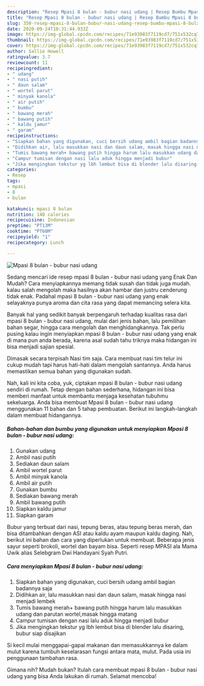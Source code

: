 ```yaml
---
description: "Resep Mpasi 8 bulan - bubur nasi udang | Resep Bumbu Mpasi 8 bulan - bubur nasi udang Yang Sempurna"
title: "Resep Mpasi 8 bulan - bubur nasi udang | Resep Bumbu Mpasi 8 bulan - bubur nasi udang Yang Sempurna"
slug: 350-resep-mpasi-8-bulan-bubur-nasi-udang-resep-bumbu-mpasi-8-bulan-bubur-nasi-udang-yang-sempurna
date: 2020-09-24T10:31:44.933Z
image: https://img-global.cpcdn.com/recipes/71e93983f7119cd7/751x532cq70/mpasi-8-bulan-bubur-nasi-udang-foto-resep-utama.jpg
thumbnail: https://img-global.cpcdn.com/recipes/71e93983f7119cd7/751x532cq70/mpasi-8-bulan-bubur-nasi-udang-foto-resep-utama.jpg
cover: https://img-global.cpcdn.com/recipes/71e93983f7119cd7/751x532cq70/mpasi-8-bulan-bubur-nasi-udang-foto-resep-utama.jpg
author: Sallie Howell
ratingvalue: 3.7
reviewcount: 11
recipeingredient:
- " udang"
- " nasi putih"
- " daun salam"
- " wortel parut"
- " minyak kanola"
- " air putih"
- " bumbu"
- " bawang merah"
- " bawang putih"
- " kaldu jamur"
- " garam"
recipeinstructions:
- "Siapkan bahan yang digunakan, cuci bersih udang ambil bagian badannya saja"
- "Didihkan air, lalu masukkan nasi dan daun salam, masak hingga nasi menjadi lembek"
- "Tumis bawang merah+ bawang putih hingga harum lalu masukkan udang dan parutan wortel,masak hingga matang"
- "Campur tumisan dengan nasi lalu aduk hingga menjadi bubur"
- "Jika mengingkan tekstur yg lbh lembut bisa di blender lalu disaring, bubur siap disajikan"
categories:
- Resep
tags:
- mpasi
- 8
- bulan

katakunci: mpasi 8 bulan 
nutrition: 140 calories
recipecuisine: Indonesian
preptime: "PT13M"
cooktime: "PT60M"
recipeyield: "1"
recipecategory: Lunch

---
```



![Mpasi 8 bulan - bubur nasi udang](https://img-global.cpcdn.com/recipes/71e93983f7119cd7/751x532cq70/mpasi-8-bulan-bubur-nasi-udang-foto-resep-utama.jpg)

Sedang mencari ide resep mpasi 8 bulan - bubur nasi udang yang Enak Dan Mudah? Cara menyiapkannya memang tidak susah dan tidak juga mudah. kalau salah mengolah maka hasilnya akan hambar dan justru cenderung tidak enak. Padahal mpasi 8 bulan - bubur nasi udang yang enak selayaknya punya aroma dan cita rasa yang dapat memancing selera kita.

Banyak hal yang sedikit banyak berpengaruh terhadap kualitas rasa dari mpasi 8 bulan - bubur nasi udang, mulai dari jenis bahan, lalu pemilihan bahan segar, hingga cara mengolah dan menghidangkannya. Tak perlu pusing kalau ingin menyiapkan mpasi 8 bulan - bubur nasi udang yang enak di mana pun anda berada, karena asal sudah tahu triknya maka hidangan ini bisa menjadi sajian spesial.

Dimasak secara terpisah Nasi tim saja. Cara membuat nasi tim telur ini cukup mudah tapi harus hati-hati dalam mengolah santannya. Anda harus memastikan semua bahan yang digunakan sudah.


Nah, kali ini kita coba, yuk, ciptakan mpasi 8 bulan - bubur nasi udang sendiri di rumah. Tetap dengan bahan sederhana, hidangan ini bisa memberi manfaat untuk membantu menjaga kesehatan tubuhmu sekeluarga. Anda bisa membuat Mpasi 8 bulan - bubur nasi udang menggunakan 11 bahan dan 5 tahap pembuatan. Berikut ini langkah-langkah dalam membuat hidangannya.

<!--inarticleads1-->

##### Bahan-bahan dan bumbu yang digunakan untuk menyiapkan Mpasi 8 bulan - bubur nasi udang:

1. Gunakan  udang
1. Ambil  nasi putih
1. Sediakan  daun salam
1. Ambil  wortel parut
1. Ambil  minyak kanola
1. Ambil  air putih
1. Gunakan  bumbu
1. Sediakan  bawang merah
1. Ambil  bawang putih
1. Siapkan  kaldu jamur
1. Siapkan  garam


Bubur yang terbuat dari nasi, tepung beras, atau tepung beras merah, dan bisa ditambahkan dengan ASI atau kaldu ayam maupun kaldu daging. Nah, berikut ini bahan dan cara yang diperlukan untuk membuat. Beberapa jenis sayur seperti brokoli, wortel dan bayam bisa. Seperti resep MPASI ala Mama Uwik alias Selebgram Dwi Handayani Syah Putri. 

<!--inarticleads2-->

##### Cara menyiapkan Mpasi 8 bulan - bubur nasi udang:

1. Siapkan bahan yang digunakan, cuci bersih udang ambil bagian badannya saja
1. Didihkan air, lalu masukkan nasi dan daun salam, masak hingga nasi menjadi lembek
1. Tumis bawang merah+ bawang putih hingga harum lalu masukkan udang dan parutan wortel,masak hingga matang
1. Campur tumisan dengan nasi lalu aduk hingga menjadi bubur
1. Jika mengingkan tekstur yg lbh lembut bisa di blender lalu disaring, bubur siap disajikan


Si kecil mulai menggapai-gapai makanan dan memasukkannya ke dalam mulut karena tumbuh keselarasan fungsi antara mata, mulut. Pada usia ini penggunaan tambahan rasa. 

Gimana nih? Mudah bukan? Itulah cara membuat mpasi 8 bulan - bubur nasi udang yang bisa Anda lakukan di rumah. Selamat mencoba!
